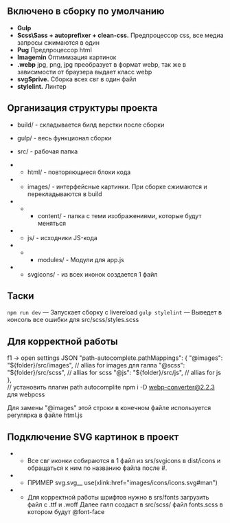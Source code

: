 ## Включено в сборку по умолчанию
- **Gulp** 
- **Scss\Sass + autoprefixer + clean-css.** Предпроцессор css, все медиа запросы сжимаются в один
- **Pug** Предпроцессор html
- **Imagemin** Оптимизация картинок
- **.webp** jpg, png, jpg преобразует в формат webp, так же в зависимости от браузера выдает класс webp
- **svgSprive.** Сборка всех свг в один файл
- **stylelint.** Линтер


## Организация структуры проекта
- build/ - складывается билд верстки после сборки

- gulp/ - весь функционал сборки

- src/ - рабочая папка
- - html/ - повторяющиеся блоки кода
- - images/ - интерфейсные картинки. При сборке сжимаются и перекладываются в build
- - - content/ - папка с теми изображениями, которые будут меняться
- - js/ - исходники JS-кода
- - - modules/ - Модули для app.js
- - svgicons/ - из всех иконок создается 1 файл

## Таски 
`npm run dev` — Запускает сборку с livereload
`gulp stylelint` — Выведет в консоль все ошибки для src/scss/styles.scss


## Для корректной работы
f1 -> open settings JSON 
"path-autocomplete.pathMappings": {
        "@images": "${folder}/src/images", // allias for images для галпа
        "@scss": "${folder}/src/scss", // allias for scss
        "@js": "${folder}/src/js", // allias for js
    },  
// установить плагин path autocomplite
npm i -D webp-converter@2.2.3 для webpcss

Для замены "@images" этой строки в конечном файле используется регулярка в файле html.js

## Подключение SVG картинок в проект
- - Все свг иконки собираются в 1 файл из srs/svgicons в dist/icons и обращаться к ним по названию файла после #.
- - ПРИМЕР
svg.svg__
    use(xlink:href="images/icons/icons.svg#man") 
- - Для корректной работы шрифтов нужно в srs/fonts загрузить файл с .ttf и .woff
Далее галп создаст в src/scss/ файл fonts.scss в котором будут @font-face